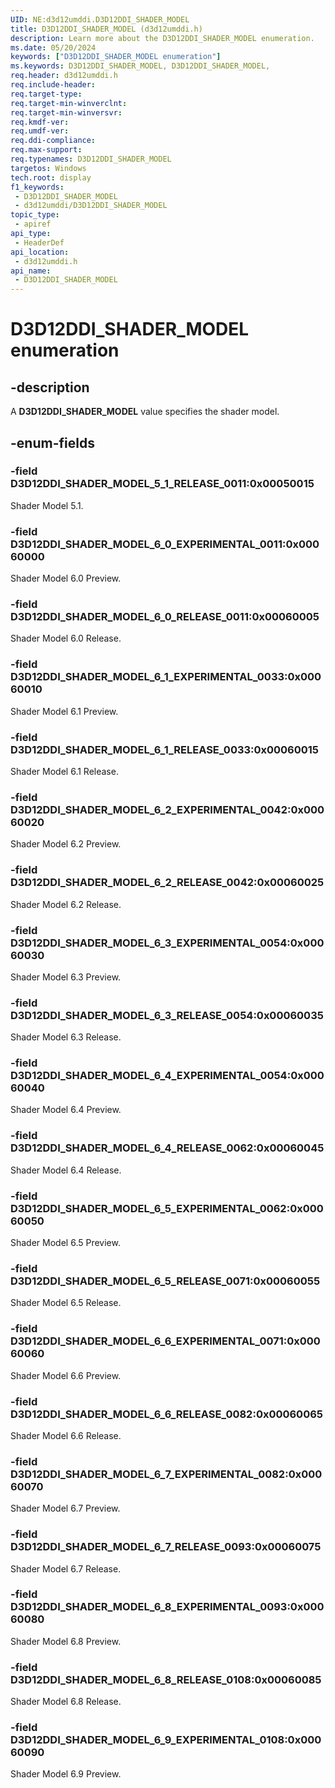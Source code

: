 ```yaml
---
UID: NE:d3d12umddi.D3D12DDI_SHADER_MODEL
title: D3D12DDI_SHADER_MODEL (d3d12umddi.h)
description: Learn more about the D3D12DDI_SHADER_MODEL enumeration.
ms.date: 05/20/2024
keywords: ["D3D12DDI_SHADER_MODEL enumeration"]
ms.keywords: D3D12DDI_SHADER_MODEL, D3D12DDI_SHADER_MODEL,
req.header: d3d12umddi.h
req.include-header: 
req.target-type: 
req.target-min-winverclnt: 
req.target-min-winversvr: 
req.kmdf-ver: 
req.umdf-ver: 
req.ddi-compliance: 
req.max-support: 
req.typenames: D3D12DDI_SHADER_MODEL
targetos: Windows
tech.root: display
f1_keywords:
 - D3D12DDI_SHADER_MODEL
 - d3d12umddi/D3D12DDI_SHADER_MODEL
topic_type:
 - apiref
api_type:
 - HeaderDef
api_location:
 - d3d12umddi.h
api_name:
 - D3D12DDI_SHADER_MODEL
---
```


# D3D12DDI_SHADER_MODEL enumeration

## -description

A **D3D12DDI_SHADER_MODEL** value specifies the shader model.

## -enum-fields

### -field D3D12DDI_SHADER_MODEL_5_1_RELEASE_0011:0x00050015

Shader Model 5.1.

### -field D3D12DDI_SHADER_MODEL_6_0_EXPERIMENTAL_0011:0x00060000

Shader Model 6.0 Preview.

### -field D3D12DDI_SHADER_MODEL_6_0_RELEASE_0011:0x00060005

Shader Model 6.0 Release.

### -field D3D12DDI_SHADER_MODEL_6_1_EXPERIMENTAL_0033:0x00060010

Shader Model 6.1 Preview.

### -field D3D12DDI_SHADER_MODEL_6_1_RELEASE_0033:0x00060015

Shader Model 6.1 Release.

### -field D3D12DDI_SHADER_MODEL_6_2_EXPERIMENTAL_0042:0x00060020

Shader Model 6.2 Preview.

### -field D3D12DDI_SHADER_MODEL_6_2_RELEASE_0042:0x00060025

Shader Model 6.2 Release.

### -field D3D12DDI_SHADER_MODEL_6_3_EXPERIMENTAL_0054:0x00060030

Shader Model 6.3 Preview.

### -field D3D12DDI_SHADER_MODEL_6_3_RELEASE_0054:0x00060035

Shader Model 6.3 Release.

### -field D3D12DDI_SHADER_MODEL_6_4_EXPERIMENTAL_0054:0x00060040

Shader Model 6.4 Preview.

### -field D3D12DDI_SHADER_MODEL_6_4_RELEASE_0062:0x00060045

Shader Model 6.4 Release.

### -field D3D12DDI_SHADER_MODEL_6_5_EXPERIMENTAL_0062:0x00060050

Shader Model 6.5 Preview.

### -field D3D12DDI_SHADER_MODEL_6_5_RELEASE_0071:0x00060055

Shader Model 6.5 Release.

### -field D3D12DDI_SHADER_MODEL_6_6_EXPERIMENTAL_0071:0x00060060

Shader Model 6.6 Preview.

### -field D3D12DDI_SHADER_MODEL_6_6_RELEASE_0082:0x00060065

Shader Model 6.6 Release.

### -field D3D12DDI_SHADER_MODEL_6_7_EXPERIMENTAL_0082:0x00060070

Shader Model 6.7 Preview.

### -field D3D12DDI_SHADER_MODEL_6_7_RELEASE_0093:0x00060075

Shader Model 6.7 Release.

### -field D3D12DDI_SHADER_MODEL_6_8_EXPERIMENTAL_0093:0x00060080

Shader Model 6.8 Preview.

### -field D3D12DDI_SHADER_MODEL_6_8_RELEASE_0108:0x00060085

Shader Model 6.8 Release.

### -field D3D12DDI_SHADER_MODEL_6_9_EXPERIMENTAL_0108:0x00060090

Shader Model 6.9 Preview.
